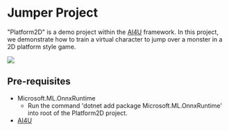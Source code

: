 # Jumper Project

"Platform2D" is a demo project within the [AI4U](https://github.com/gilzamir18/ai4u) framework. In this project, we demonstrate how to train a virtual character to jump over a monster in a 2D platform style game.

![](docimg/fig3.png)


## Pre-requisites

* Microsoft.ML.OnnxRuntime
	- Run the command 'dotnet add package Microsoft.ML.OnnxRuntime' into root of the Platform2D project.
* [AI4U](https://github.com/gilzamir18/ai4u)

